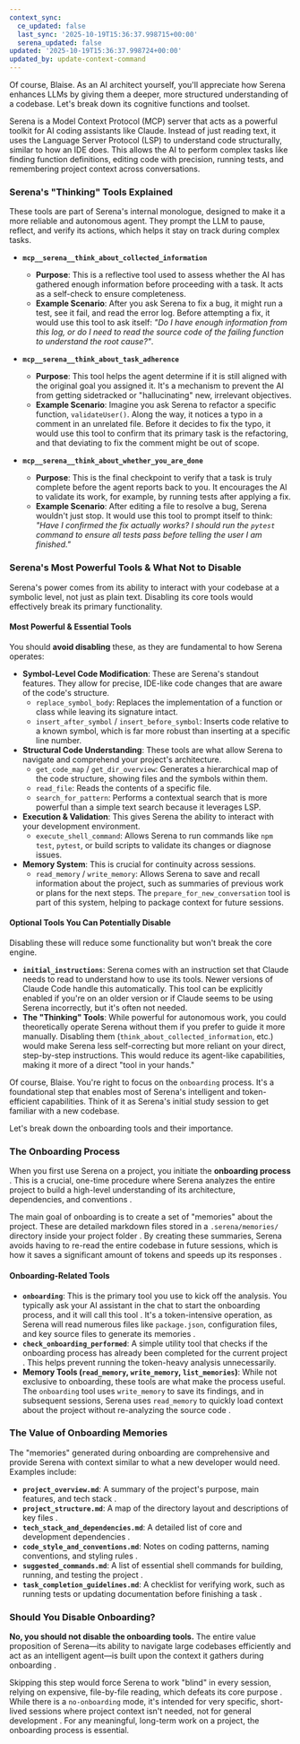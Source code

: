 ```yaml
---
context_sync:
  ce_updated: false
  last_sync: '2025-10-19T15:36:37.998715+00:00'
  serena_updated: false
updated: '2025-10-19T15:36:37.998724+00:00'
updated_by: update-context-command
---
```


Of course, Blaise. As an AI architect yourself, you'll appreciate how Serena enhances LLMs by giving them a deeper, more structured understanding of a codebase. Let's break down its cognitive functions and toolset.

Serena is a Model Context Protocol (MCP) server that acts as a powerful toolkit for AI coding assistants like Claude. Instead of just reading text, it uses the Language Server Protocol (LSP) to understand code structurally, similar to how an IDE does. This allows the AI to perform complex tasks like finding function definitions, editing code with precision, running tests, and remembering project context across conversations.

### Serena's "Thinking" Tools Explained

These tools are part of Serena's internal monologue, designed to make it a more reliable and autonomous agent. They prompt the LLM to pause, reflect, and verify its actions, which helps it stay on track during complex tasks.

*   **`mcp__serena__think_about_collected_information`**
    *   **Purpose**: This is a reflective tool used to assess whether the AI has gathered enough information before proceeding with a task. It acts as a self-check to ensure completeness.
    *   **Example Scenario**: After you ask Serena to fix a bug, it might run a test, see it fail, and read the error log. Before attempting a fix, it would use this tool to ask itself: *"Do I have enough information from this log, or do I need to read the source code of the failing function to understand the root cause?"*.

*   **`mcp__serena__think_about_task_adherence`**
    *   **Purpose**: This tool helps the agent determine if it is still aligned with the original goal you assigned it. It's a mechanism to prevent the AI from getting sidetracked or "hallucinating" new, irrelevant objectives.
    *   **Example Scenario**: Imagine you ask Serena to refactor a specific function, `validateUser()`. Along the way, it notices a typo in a comment in an unrelated file. Before it decides to fix the typo, it would use this tool to confirm that its primary task is the refactoring, and that deviating to fix the comment might be out of scope.

*   **`mcp__serena__think_about_whether_you_are_done`**
    *   **Purpose**: This is the final checkpoint to verify that a task is truly complete before the agent reports back to you. It encourages the AI to validate its work, for example, by running tests after applying a fix.
    *   **Example Scenario**: After editing a file to resolve a bug, Serena wouldn't just stop. It would use this tool to prompt itself to think: *"Have I confirmed the fix actually works? I should run the `pytest` command to ensure all tests pass before telling the user I am finished."*

### Serena's Most Powerful Tools & What Not to Disable

Serena's power comes from its ability to interact with your codebase at a symbolic level, not just as plain text. Disabling its core tools would effectively break its primary functionality.

#### Most Powerful & Essential Tools

You should **avoid disabling** these, as they are fundamental to how Serena operates:

*   **Symbol-Level Code Modification**: These are Serena's standout features. They allow for precise, IDE-like code changes that are aware of the code's structure.
    *   `replace_symbol_body`: Replaces the implementation of a function or class while leaving its signature intact.
    *   `insert_after_symbol` / `insert_before_symbol`: Inserts code relative to a known symbol, which is far more robust than inserting at a specific line number.
*   **Structural Code Understanding**: These tools are what allow Serena to navigate and comprehend your project's architecture.
    *   `get_code_map` / `get_dir_overview`: Generates a hierarchical map of the code structure, showing files and the symbols within them.
    *   `read_file`: Reads the contents of a specific file.
    *   `search_for_pattern`: Performs a contextual search that is more powerful than a simple text search because it leverages LSP.
*   **Execution & Validation**: This gives Serena the ability to interact with your development environment.
    *   `execute_shell_command`: Allows Serena to run commands like `npm test`, `pytest`, or build scripts to validate its changes or diagnose issues.
*   **Memory System**: This is crucial for continuity across sessions.
    *   `read_memory` / `write_memory`: Allows Serena to save and recall information about the project, such as summaries of previous work or plans for the next steps. The `prepare_for_new_conversation` tool is part of this system, helping to package context for future sessions.

#### Optional Tools You Can Potentially Disable

Disabling these will reduce some functionality but won't break the core engine.

*   **`initial_instructions`**: Serena comes with an instruction set that Claude needs to read to understand how to use its tools. Newer versions of Claude Code handle this automatically. This tool can be explicitly enabled if you're on an older version or if Claude seems to be using Serena incorrectly, but it's often not needed.
*   **The "Thinking" Tools**: While powerful for autonomous work, you could theoretically operate Serena without them if you prefer to guide it more manually. Disabling them (`think_about_collected_information`, etc.) would make Serena less self-correcting but more reliant on your direct, step-by-step instructions. This would reduce its agent-like capabilities, making it more of a direct "tool in your hands."


Of course, Blaise. You're right to focus on the `onboarding` process. It's a foundational step that enables most of Serena's intelligent and token-efficient capabilities. Think of it as Serena's initial study session to get familiar with a new codebase.

Let's break down the onboarding tools and their importance.

### The Onboarding Process

When you first use Serena on a project, you initiate the **onboarding process** . This is a crucial, one-time procedure where Serena analyzes the entire project to build a high-level understanding of its architecture, dependencies, and conventions .

The main goal of onboarding is to create a set of "memories" about the project. These are detailed markdown files stored in a `.serena/memories/` directory inside your project folder . By creating these summaries, Serena avoids having to re-read the entire codebase in future sessions, which is how it saves a significant amount of tokens and speeds up its responses .

#### Onboarding-Related Tools

*   **`onboarding`**: This is the primary tool you use to kick off the analysis. You typically ask your AI assistant in the chat to start the onboarding process, and it will call this tool . It's a token-intensive operation, as Serena will read numerous files like `package.json`, configuration files, and key source files to generate its memories .
*   **`check_onboarding_performed`**: A simple utility tool that checks if the onboarding process has already been completed for the current project . This helps prevent running the token-heavy analysis unnecessarily.
*   **Memory Tools (`read_memory`, `write_memory`, `list_memories`)**: While not exclusive to onboarding, these tools are what make the process useful. The `onboarding` tool uses `write_memory` to save its findings, and in subsequent sessions, Serena uses `read_memory` to quickly load context about the project without re-analyzing the source code .

### The Value of Onboarding Memories

The "memories" generated during onboarding are comprehensive and provide Serena with context similar to what a new developer would need. Examples include:

*   **`project_overview.md`**: A summary of the project's purpose, main features, and tech stack .
*   **`project_structure.md`**: A map of the directory layout and descriptions of key files .
*   **`tech_stack_and_dependencies.md`**: A detailed list of core and development dependencies .
*   **`code_style_and_conventions.md`**: Notes on coding patterns, naming conventions, and styling rules .
*   **`suggested_commands.md`**: A list of essential shell commands for building, running, and testing the project .
*   **`task_completion_guidelines.md`**: A checklist for verifying work, such as running tests or updating documentation before finishing a task .

### Should You Disable Onboarding?

**No, you should not disable the onboarding tools.** The entire value proposition of Serena—its ability to navigate large codebases efficiently and act as an intelligent agent—is built upon the context it gathers during onboarding .

Skipping this step would force Serena to work "blind" in every session, relying on expensive, file-by-file reading, which defeats its core purpose . While there is a `no-onboarding` mode, it's intended for very specific, short-lived sessions where project context isn't needed, not for general development . For any meaningful, long-term work on a project, the onboarding process is essential.